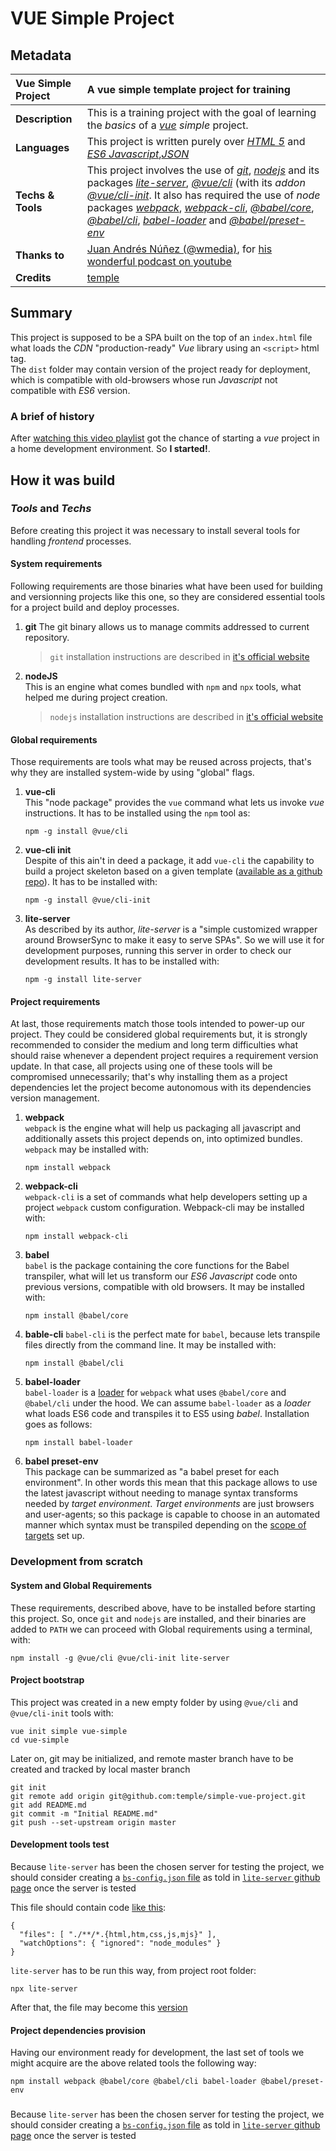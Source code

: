 # VUE Simple Project
## Metadata

| Vue Simple Project | A vue simple template project for training |
| :--- | :--- |
| **Description** | This is a training project with the goal of learning the _basics_ of a [_vue_](https://vuejs.org) _simple_ project. |
| **Languages** | This project is written purely over [_HTML 5_](https://html.spec.whatwg.org/multipage/) and [_ES6 Javascript_](http://es6-features.org/),[_JSON_](https://www.json.org/json-en.html) | 
| **Techs & Tools** | This project involves the use of [_git_](https://git-scm.com/downloads), [_nodejs_](https://nodejs.org/) and its packages [_lite-server_](https://github.com/johnpapa/lite-server), [_@vue/cli_](https://cli.vuejs.org/) (with its _addon_ [_@vue/cli-init_](https://www.npmjs.com/package/@vue/cli-init). It also has required the use of _node_ packages [_webpack_](https://webpack.js.org/), [_webpack-cli_](https://www.npmjs.com/package/webpack-cli), [_@babel/core_](https://babeljs.io/), [_@babel/cli_](https://babeljs.io/docs/en/babel-cli), [_babel-loader_](https://www.npmjs.com/package/babel-loader) and [_@babel/preset-env_](https://babeljs.io/docs/en/babel-preset-env)
| **Thanks to** | [Juan Andrés Núñez (@wmedia)](https://github.com/juanwmedia), for [his wonderful podcast on youtube](https://www.youtube.com/playlist?list=PLM-Y_YQmMEqDS5u_O4xB651Mli0ShWyfh)  |
| **Credits** | [temple](https://github.com/temple) | 

## Summary
This project is supposed to be a SPA built on the top of an `index.html` file what loads the _CDN_ "production-ready" _Vue_ library using an `<script>` html tag.  
The `dist` folder may contain version of the project ready for deployment, which is compatible with old-browsers whose run _Javascript_ not compatible with _ES6_ version.  

### A brief of history
After [watching this video playlist](https://www.youtube.com/playlist?list=PLM-Y_YQmMEqDS5u_O4xB651Mli0ShWyfh) got the chance of starting a _vue_ project in a home development environment. So **I started!**.  

## How it was build

### _Tools_ and _Techs_
Before creating this project it was necessary to install several tools for handling _frontend_ processes.  

#### System requirements
Following requirements are those binaries what have been used for building and versionning projects like this one, so they are considered essential tools for a project build and deploy processes.   

1. **git**
  The git binary allows us to manage commits addressed to current repository.
    > `git` installation instructions are described in [it's official website](https://git-scm.com)  

1. **nodeJS**  
  This is an engine what comes bundled with `npm` and `npx` tools, what helped me during project creation.  
    > `nodejs` installation instructions are described in [it's official website](https://nodejs.org/)


#### Global requirements
Those requirements are tools what may be reused across projects, that's why they are installed system-wide by using "global" flags.

1. **vue-cli**  
  This "node package" provides the `vue` command what lets us invoke _vue_ instructions. It has to be installed using the `npm` tool as:  
    ```
    npm -g install @vue/cli
    ```
1. **vue-cli init**  
  Despite of this ain't in deed a package, it add `vue-cli` the capability to build a project skeleton based on a given template ([available as a github repo](https://github.com/vuejs-templates)). It has to be installed with:  
    ```  
    npm -g install @vue/cli-init
    ```
1. **lite-server**  
  As described by its author, _lite-server_ is a "simple customized wrapper around BrowserSync to make it easy to serve SPAs". So we will use it for development purposes, running this server in order to check our development results. It has to be installed with:  
    ```
    npm -g install lite-server
    ```

#### Project requirements
At last, those requirements match those tools intended to power-up our project. They could be considered global requirements but, it is strongly recommended to consider the medium and long term difficulties what should raise whenever a dependent project requires a requirement version update. In that case, all projects using one of these tools will be compromised unnecessarily; that's why installing them as a project dependencies let the project become autonomous with its dependencies version management.  

1. **webpack**  
  `webpack` is the engine what will help us packaging all javascript and additionally assets this project depends on, into optimized bundles. `webpack` may be installed with:  
    ```
    npm install webpack
    ```
1. **webpack-cli**  
  `webpack-cli` is a set of commands what help developers setting up a project `webpack` custom configuration. Webpack-cli may be installed with:  
    ```
    npm install webpack-cli
    ```
1. **babel**  
  `babel` is the package containing the core functions for the Babel transpiler, what will let us transform our _ES6 Javascript_ code onto previous versions, compatible with old browsers. It may be installed with:  
    ```
    npm install @babel/core
    ```
1. **bable-cli**
  `babel-cli` is the perfect mate for `babel`, because lets transpile files directly from the command line. It may be installed with:  
    ```
    npm install @babel/cli
    ```
1. **babel-loader**  
  `babel-loader` is a [loader](https://webpack.js.org/loaders/) for `webpack` what uses `@babel/core` and `@babel/cli` under the hood. We can assume `babel-loader` as a _loader_ what loads ES6 code and transpiles it to ES5 using _babel_. Installation goes as follows:  
    ```
    npm install babel-loader
    ```
1. **babel preset-env**  
  This package can be summarized as "a babel preset for each environment". In other words this mean that this package allows to use the latest javascript without needing to manage syntax transforms needed by _target environment_. _Target environments_ are just browsers and user-agents; so this package is capable to choose in an automated manner which syntax must be transpiled depending on the [scope of targets](https://github.com/browserslist/browserslist) set up. 

### Development from scratch
#### System and Global Requirements
These requirements, described above, have to be installed before starting this project. So, once `git` and `nodejs` are installed, and their binaries are added to `PATH` we can proceed with Global requirements using a terminal, with:

```
npm install -g @vue/cli @vue/cli-init lite-server
```

#### Project bootstrap
This project was created in a new empty folder by using `@vue/cli` and `@vue/cli-init` tools with:
```
vue init simple vue-simple
cd vue-simple
```

Later on, git may be initialized, and remote master branch have to be created and tracked by local master branch
```
git init
git remote add origin git@github.com:temple/simple-vue-project.git
git add README.md
git commit -m "Initial README.md"
git push --set-upstream origin master
```

#### Development tools test
Because `lite-server` has been the chosen server for testing the project, we should consider creating a [`bs-config.json` file](https://www.browsersync.io/docs/options) as told in [`lite-server` github page](https://github.com/johnpapa/lite-server#custom-configuration) once the server is tested

This file should contain code [like this](./commit/5e5e4e7):
```
{
  "files": [ "./**/*.{html,htm,css,js,mjs}" ],
  "watchOptions": { "ignored": "node_modules" }
}
```

`lite-server` has to be run this way, from project root folder:
```
npx lite-server
```

After that, the file may become this [version](./commit/8e0b972)  

#### Project dependencies provision
Having our environment ready for development, the last set of tools we might acquire are the above related tools the following way:
```
npm install webpack @babel/core @babel/cli babel-loader @babel/preset-env
```

###
Because `lite-server` has been the chosen server for testing the project, we should consider creating a [`bs-config.json` file](https://www.browsersync.io/docs/options) as told in [`lite-server` github page](https://github.com/johnpapa/lite-server#custom-configuration) once the server is tested
